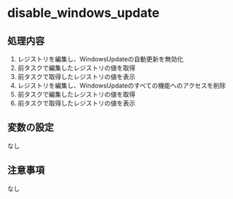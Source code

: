 # disable_windows_update

## 処理内容

1. レジストリを編集し、WindowsUpdateの自動更新を無効化
2. 前タスクで編集したレジストリの値を取得
3. 前タスクで取得したレジストリの値を表示
4. レジストリを編集し、WindowsUpdateのすべての機能へのアクセスを削除
5. 前タスクで編集したレジストリの値を取得
6. 前タスクで取得したレジストリの値を表示

## 変数の設定

なし

## 注意事項

なし
